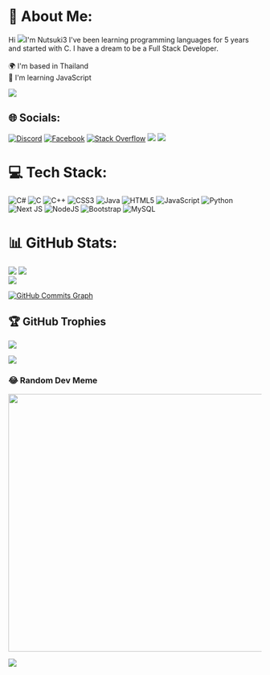 # 💫 About Me:
Hi ![](https://user-images.githubusercontent.com/18350557/176309783-0785949b-9127-417c-8b55-ab5a4333674e.gif)I'm Nutsuki3
I've been learning programming languages ​​for 5 years and started with C. I have a dream to be a Full Stack Developer.<br><br>🌍  I'm based in Thailand<br>🧠  I'm learning JavaScript

![](https://media.tenor.com/3g3D1mECft0AAAAC/anime-hi.gif)

## 🌐 Socials:
[![Discord](https://img.shields.io/badge/Discord-%237289DA.svg?logo=discord&logoColor=white)](https://discord.gg/ʙʟᴀxᴋ#7389) [![Facebook](https://img.shields.io/badge/Facebook-%231877F2.svg?logo=Facebook&logoColor=white)](https://www.facebook.com/ThinnapatSrithanawongchai) [![Stack Overflow](https://img.shields.io/badge/-Stackoverflow-FE7A16?logo=stack-overflow&logoColor=white)](https://stackoverflow.com/users/21613627) 
[![](https://visitcount.itsvg.in/api?id=Nutsuki3&icon=0&color=0)](https://github.com/Nutsuki3)
<a href="https://www.github.com/Nutsuki3" target="_blank" rel="noreferrer"><img
src="https://img.shields.io/github/followers/Nutsuki3?logo=github&style=for-the-badge&color=0891b2&labelColor=1c1917" /></a>

# 💻 Tech Stack:
![C#](https://img.shields.io/badge/c%23-%23239120.svg?style=for-the-badge&logo=c-sharp&logoColor=white) ![C](https://img.shields.io/badge/c-%2300599C.svg?style=for-the-badge&logo=c&logoColor=white) ![C++](https://img.shields.io/badge/c++-%2300599C.svg?style=for-the-badge&logo=c%2B%2B&logoColor=white) ![CSS3](https://img.shields.io/badge/css3-%231572B6.svg?style=for-the-badge&logo=css3&logoColor=white) ![Java](https://img.shields.io/badge/java-%23ED8B00.svg?style=for-the-badge&logo=java&logoColor=white) ![HTML5](https://img.shields.io/badge/html5-%23E34F26.svg?style=for-the-badge&logo=html5&logoColor=white) ![JavaScript](https://img.shields.io/badge/javascript-%23323330.svg?style=for-the-badge&logo=javascript&logoColor=%23F7DF1E) ![Python](https://img.shields.io/badge/python-3670A0?style=for-the-badge&logo=python&logoColor=ffdd54) ![Next JS](https://img.shields.io/badge/Next-black?style=for-the-badge&logo=next.js&logoColor=white) ![NodeJS](https://img.shields.io/badge/node.js-6DA55F?style=for-the-badge&logo=node.js&logoColor=white) ![Bootstrap](https://img.shields.io/badge/bootstrap-%23563D7C.svg?style=for-the-badge&logo=bootstrap&logoColor=white) ![MySQL](https://img.shields.io/badge/mysql-%2300f.svg?style=for-the-badge&logo=mysql&logoColor=white)
# 📊 GitHub Stats:
![](https://github-readme-stats.vercel.app/api/top-langs/?username=Nutsuki3&theme=dark&hide_border=false&include_all_commits=true&count_private=true&layout=compact)
![](https://github-readme-stats.vercel.app/api?username=Nutsuki3&theme=dark&hide_border=false&include_all_commits=true&count_private=true)<br/>
![](https://github-readme-streak-stats.herokuapp.com/?user=Nutsuki3&theme=dark&hide_border=false)<br/>

<a href="http://www.github.com/Nutsuki3"><img src="https://github-readme-activity-graph.cyclic.app/graph?username=Nutsuki3&bg_color=1c1917&color=ffffff&line=0891b2&point=ffffff&area_color=1c1917&area=true&hide_border=true&custom_title=GitHub%20Commits%20Graph" alt="GitHub Commits Graph" /></a>

## 🏆 GitHub Trophies
![](https://github-profile-trophy.vercel.app/?username=Nutsuki3&theme=radical&no-frame=false&no-bg=false&margin-w=4)

![](https://i.pinimg.com/originals/04/4d/12/044d12b83f0f1aa1012563a4701b0531.gif)

### 😂 Random Dev Meme
<img src="https://rm.up.railway.app/" width="512px"/>

![](https://cutewallpaper.org/21/gifs-with-transparent-background/Anime-Gif-Without-Background.gif)
